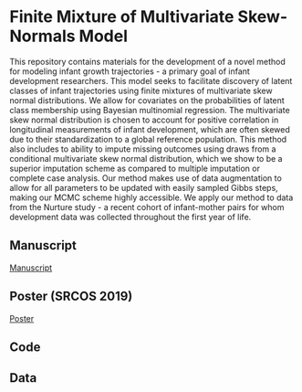 # Finite Mixture of Multivariate Skew-Normals Model

This repository contains materials for the development of a novel method for modeling infant growth trajectories - a primary goal of infant development researchers. This model seeks to facilitate discovery of latent classes of infant trajectories using finite mixtures of multivariate skew normal distributions. We allow for covariates on the probabilities of latent class membership using Bayesian multinomial regression. The multivariate skew normal distribution is chosen to account for positive correlation in longitudinal measurements of infant development, which are often skewed due to their standardization to a global reference population. This method also includes to ability to impute missing outcomes using draws from a conditional multivariate skew normal distribution, which we show to be a superior imputation scheme as compared to multiple imputation or complete case analysis. Our method makes use of data augmentation to allow for all parameters to be updated with easily sampled Gibbs steps, making our MCMC scheme highly accessible. We apply our method to data from the Nurture study - a recent cohort of infant-mother pairs for whom development data was collected throughout the first year of life. 

## Manuscript

[Manuscript](manuscript/manuscript.pdf)

## Poster (SRCOS 2019)

[Poster](poster/poster.pdf)

## Code

## Data